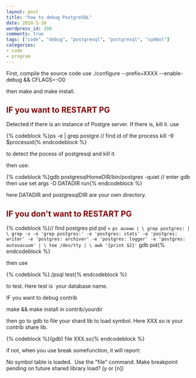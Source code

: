 ```yaml
---
layout: post
title: "how to debug PostgreSQL"
date: 2010-5-10
wordpress_id: 208
comments: true
tags: ["code", "debug", "postgresql", "postgresql", "symbol"]
categories:
- code
- program
---
```

<meta name="_edit_last" content="1" />
<meta name="_su_description" content="postgresql debug" />
<meta name="_su_keywords" content="postgresql debug" />
<meta name="_su_title" content="postgresql debug" />
<meta name="views" content="1123" />
First, compile the source code use ./configure --prefix=XXXX --enable-debug &amp;&amp; CFLAGS=-O0

then make and make install.
<h2><span style="color: #800000;">IF you want to RESTART PG</span></h2>
Detected if there is an instance of Postgre server. If there is, kill it. use


{% codeblock %}ps -e | grep postgre
// find id of the process
kill -9 $processid{% endcodeblock %}


to detect the pocess of postgresql and kill it.

then use:


{% codeblock %}gdb postgresqlHomeDIR/bin/postgres -quiet
// enter gdb then use
set args -D DATADIR
run{% endcodeblock %}


here DATADIR and postgresqlDIR are your own directory.
<h2><span style="color: #800000;">IF you don't want to RESTART PG</span></h2>

{% codeblock %}// find postgres pid
pid = `ps auxww | \
    grep postgres: | \
    grep -v -e 'grep postgres:' -e 'postgres: stats' -e 'postgres: writer' -e 'postgres: archiver' -e 'postgres: logger' -e 'postgres: autovacuum' | \
    tee /dev/tty | \
    awk '{print $2}'`
gdb pid{% endcodeblock %}


then use


{% codeblock %}./psql test{% endcodeblock %}


to test. Here test is  your database name.

IF you want to debug contrib

make &amp;&amp; make install in contrib/yourdir

then go to gdb to file your shard lib to load symbol. Here XXX.so is your contrib share lib.


{% codeblock %}(gdb) file XXX.so{% endcodeblock %}


if not, when you use break somefunction, it will report:

No symbol table is loaded.  Use the "file" command.
Make breakpoint pending on future shared library load? (y or [n])
